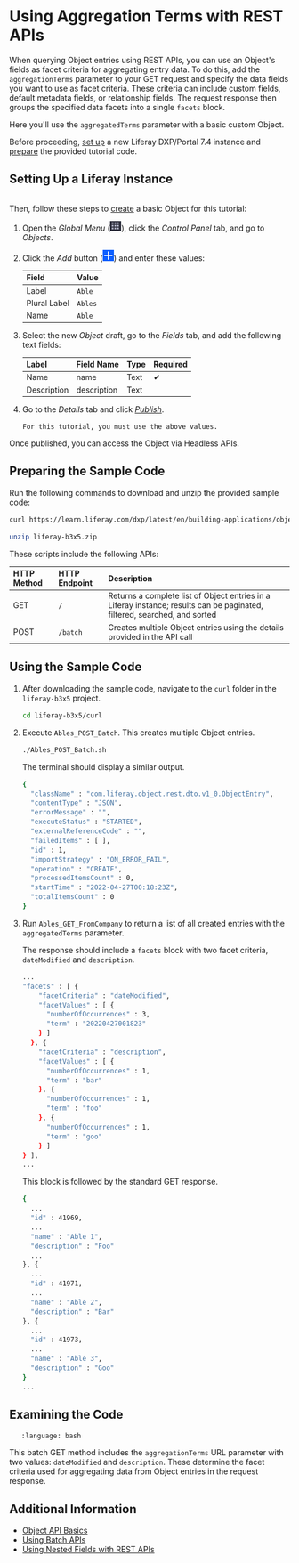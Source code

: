 # Using Aggregation Terms with REST APIs

When querying Object entries using REST APIs, you can use an Object's fields as facet criteria for aggregating entry data. To do this, add the `aggregationTerms` parameter to your GET request and specify the data fields you want to use as facet criteria. These criteria can include custom fields, default metadata fields, or relationship fields. The request response then groups the specified data facets into a single `facets` block.

Here you'll use the `aggregatedTerms` parameter with a basic custom Object.

Before proceeding, [set up](#setting-up-a-liferay-instance) a new Liferay DXP/Portal 7.4 instance and [prepare](#preparing-the-sample-code) the provided tutorial code.

## Setting Up a Liferay Instance

```{include} /_snippets/run-liferay-portal.md
```

Then, follow these steps to [create](../../creating-and-managing-objects/creating-objects.md) a basic Object for this tutorial:

1. Open the *Global Menu* (![Global Menu](../../../../images/icon-applications-menu.png)), click the *Control Panel* tab, and go to *Objects*.

1. Click the *Add* button (![Add Button](../../../../images/icon-add.png)) and enter these values:

   | Field | Value |
   | :--- | :--- |
   | Label | `Able` |
   | Plural Label | `Ables` |
   | Name | `Able` |

1. Select the new *Object* draft, go to the *Fields* tab, and add the following text fields:

   | Label | Field Name | Type | Required |
   | :--- | :--- | :--- | :--- |
   | Name | name | Text | &#10004; |
   | Description | description | Text |  |

1. Go to the *Details* tab and click [*Publish*](../../creating-and-managing-objects/creating-objects.md#publishing-object-drafts).

   ```{important}
   For this tutorial, you must use the above values.
   ```

Once published, you can access the Object via Headless APIs.

## Preparing the Sample Code

Run the following commands to download and unzip the provided sample code:

```bash
curl https://learn.liferay.com/dxp/latest/en/building-applications/objects/objects-tutorials/using-apis/liferay-b3x5.zip -O
```

```bash
unzip liferay-b3x5.zip
```

These scripts include the following APIs:

| HTTP Method | HTTP Endpoint | Description |
| :--- | :--- | :--- |
| GET | `/` | Returns a complete list of Object entries in a Liferay instance; results can be paginated, filtered, searched, and sorted |
| POST | `/batch` | Creates multiple Object entries using the details provided in the API call |

## Using the Sample Code

1. After downloading the sample code, navigate to the `curl` folder in the `liferay-b3x5` project.

   ```bash
   cd liferay-b3x5/curl
   ```

1. Execute `Ables_POST_Batch`. This creates multiple Object entries.

   ```bash
   ./Ables_POST_Batch.sh
   ```

   The terminal should display a similar output.

   ```bash
   {
     "className" : "com.liferay.object.rest.dto.v1_0.ObjectEntry",
     "contentType" : "JSON",
     "errorMessage" : "",
     "executeStatus" : "STARTED",
     "externalReferenceCode" : "",
     "failedItems" : [ ],
     "id" : 1,
     "importStrategy" : "ON_ERROR_FAIL",
     "operation" : "CREATE",
     "processedItemsCount" : 0,
     "startTime" : "2022-04-27T00:18:23Z",
     "totalItemsCount" : 0
   }
   ```

1. Run `Ables_GET_FromCompany` to return a list of all created entries with the `aggregatedTerms` parameter.

   The response should include a `facets` block with two facet criteria, `dateModified` and `description`.

   ```bash
   ...
   "facets" : [ {
       "facetCriteria" : "dateModified",
       "facetValues" : [ {
         "numberOfOccurrences" : 3,
         "term" : "20220427001823"
       } ]
     }, {
       "facetCriteria" : "description",
       "facetValues" : [ {
         "numberOfOccurrences" : 1,
         "term" : "bar"
       }, {
         "numberOfOccurrences" : 1,
         "term" : "foo"
       }, {
         "numberOfOccurrences" : 1,
         "term" : "goo"
       } ]
   } ],
   ...
   ```

   This block is followed by the standard GET response.

   ```bash
   {
     ...
     "id" : 41969,
     ...
     "name" : "Able 1",
     "description" : "Foo"
     ...
   }, {
     ...
     "id" : 41971,
     ...
     "name" : "Able 2",
     "description" : "Bar"
   }, {
     ...
     "id" : 41973,
     ...
     "name" : "Able 3",
     "description" : "Goo"
   }
   ...
   ```

## Examining the Code

```{literalinclude} ./using-aggregation-terms-with-rest-apis/resources/liferay-b3x5.zip/curl/Ables_GET_FromCompany.sh
   :language: bash
```

This batch GET method includes the `aggregationTerms` URL parameter with two values: `dateModified` and `description`. These determine the facet criteria used for aggregating data from Object entries in the request response.

## Additional Information

* [Object API Basics](./object-api-basics.md)
* [Using Batch APIs](./using-batch-apis.md)
* [Using Nested Fields with REST APIs](./using-nested-fields-with-rest-apis.md)
